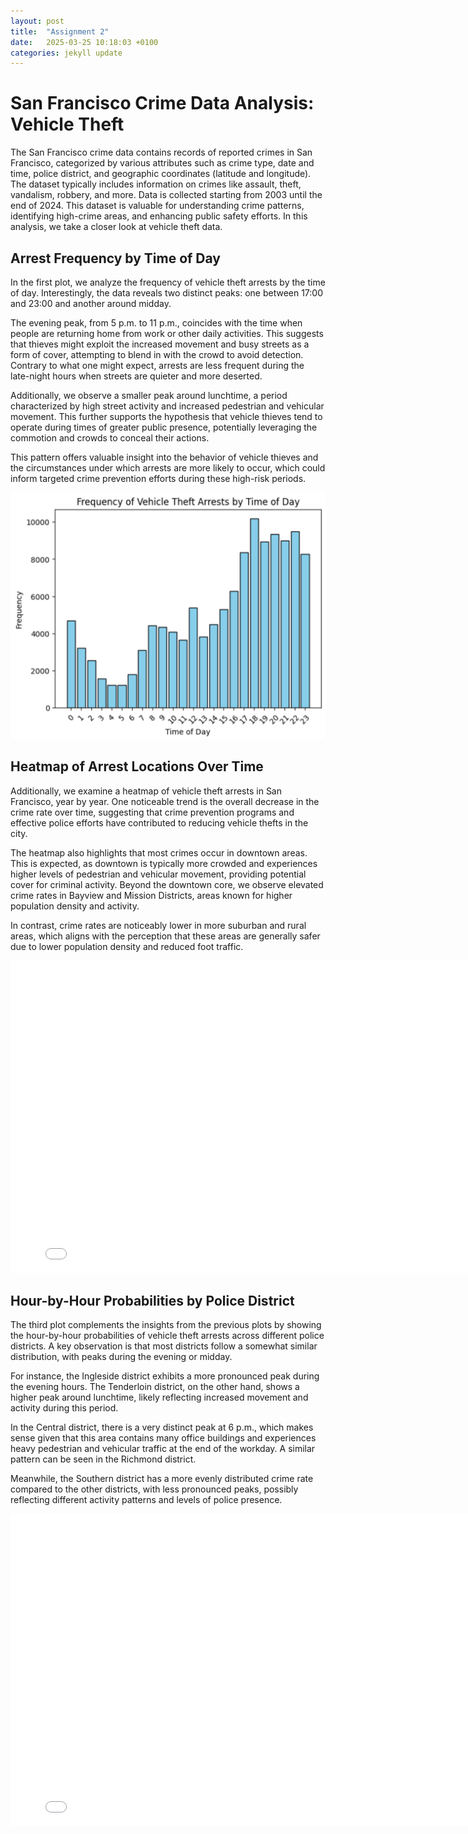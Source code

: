 ```yaml
---
layout: post
title:  "Assignment 2"
date:   2025-03-25 10:18:03 +0100
categories: jekyll update
---
```


# San Francisco Crime Data Analysis: Vehicle Theft  

The San Francisco crime data contains records of reported crimes in San Francisco, categorized by various attributes such as crime type, date and time, police district, and geographic coordinates (latitude and longitude). The dataset typically includes information on crimes like assault, theft, vandalism, robbery, and more. Data is collected starting from 2003 until the end of 2024. This dataset is valuable for understanding crime patterns, identifying high-crime areas, and enhancing public safety efforts. In this analysis, we take a closer look at vehicle theft data.  

## Arrest Frequency by Time of Day  

In the first plot, we analyze the frequency of vehicle theft arrests by the time of day. Interestingly, the data reveals two distinct peaks: one between 17:00 and 23:00 and another around midday.  

The evening peak, from 5 p.m. to 11 p.m., coincides with the time when people are returning home from work or other daily activities. This suggests that thieves might exploit the increased movement and busy streets as a form of cover, attempting to blend in with the crowd to avoid detection. Contrary to what one might expect, arrests are less frequent during the late-night hours when streets are quieter and more deserted.  

Additionally, we observe a smaller peak around lunchtime, a period characterized by high street activity and increased pedestrian and vehicular movement. This further supports the hypothesis that vehicle thieves tend to operate during times of greater public presence, potentially leveraging the commotion and crowds to conceal their actions.  

This pattern offers valuable insight into the behavior of vehicle thieves and the circumstances under which arrests are more likely to occur, which could inform targeted crime prevention efforts during these high-risk periods.  

![Vehicle Theft Arrest Frequency by Time of Day](/assets/images/plot1.png)  

## Heatmap of Arrest Locations Over Time  

Additionally, we examine a heatmap of vehicle theft arrests in San Francisco, year by year. One noticeable trend is the overall decrease in the crime rate over time, suggesting that crime prevention programs and effective police efforts have contributed to reducing vehicle thefts in the city.  

The heatmap also highlights that most crimes occur in downtown areas. This is expected, as downtown is typically more crowded and experiences higher levels of pedestrian and vehicular movement, providing potential cover for criminal activity. Beyond the downtown core, we observe elevated crime rates in Bayview and Mission Districts, areas known for higher population density and activity.  

In contrast, crime rates are noticeably lower in more suburban and rural areas, which aligns with the perception that these areas are generally safer due to lower population density and reduced foot traffic.  

<div style="width: 800px; margin: 0 auto;">
    <iframe src="/assets/plot2.html" width="100%" height="500px" frameborder="0"></iframe>
</div>  

## Hour-by-Hour Probabilities by Police District  

The third plot complements the insights from the previous plots by showing the hour-by-hour probabilities of vehicle theft arrests across different police districts. A key observation is that most districts follow a somewhat similar distribution, with peaks during the evening or midday.  

For instance, the Ingleside district exhibits a more pronounced peak during the evening hours. The Tenderloin district, on the other hand, shows a higher peak around lunchtime, likely reflecting increased movement and activity during this period.  

In the Central district, there is a very distinct peak at 6 p.m., which makes sense given that this area contains many office buildings and experiences heavy pedestrian and vehicular traffic at the end of the workday. A similar pattern can be seen in the Richmond district.  

Meanwhile, the Southern district has a more evenly distributed crime rate compared to the other districts, with less pronounced peaks, possibly reflecting different activity patterns and levels of police presence.  

<div style="width: 800px; margin: 0 auto;">
    <iframe src="/assets/plot3.html" width="100%" height="500px" frameborder="0"></iframe>
</div>  

